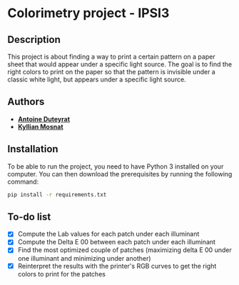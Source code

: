 # Colorimetry project - IPSI3

## Description

This project is about finding a way to print a certain pattern on a paper sheet that would appear under a specific light source. The goal is to find the right colors to print on the paper so that the pattern is invisible under a classic white light, but appears under a specific light source.

## Authors

- [**Antoine Duteyrat**](https://github.com/antoinedenovembre)
- [**Kyllian Mosnat**](https://github.com/kmosnat)

## Installation

To be able to run the project, you need to have Python 3 installed on your computer. You can then download the prerequisites by running the following command:

```bash
pip install -r requirements.txt
``` 

## To-do list

- [x] Compute the Lab values for each patch under each illuminant
- [x] Compute the Delta E 00 between each patch under each illuminant
- [x] Find the most optimized couple of patches (maximizing delta E 00 under one illuminant and minimizing under another)
- [x] Reinterpret the results with the printer's RGB curves to get the right colors to print for the patches
